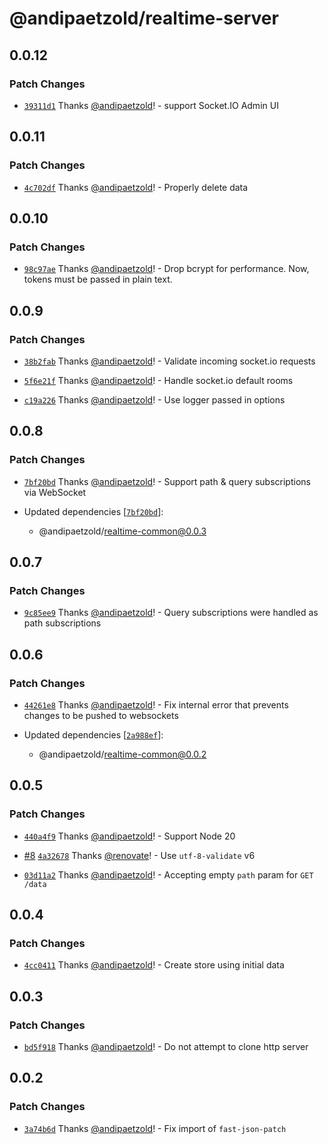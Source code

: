 # @andipaetzold/realtime-server

## 0.0.12

### Patch Changes

- [`39311d1`](https://github.com/andipaetzold/realtime/commit/39311d146c41108578e28699cd0df83464828de9) Thanks [@andipaetzold](https://github.com/andipaetzold)! - support Socket.IO Admin UI

## 0.0.11

### Patch Changes

- [`4c702df`](https://github.com/andipaetzold/realtime/commit/4c702dfaa61ad73c25065cf06e8961e3bbd76932) Thanks [@andipaetzold](https://github.com/andipaetzold)! - Properly delete data

## 0.0.10

### Patch Changes

- [`98c97ae`](https://github.com/andipaetzold/realtime/commit/98c97ae9a38840c561d45ecb498ccf19f1d1d914) Thanks [@andipaetzold](https://github.com/andipaetzold)! - Drop bcrypt for performance. Now, tokens must be passed in plain text.

## 0.0.9

### Patch Changes

- [`38b2fab`](https://github.com/andipaetzold/realtime/commit/38b2fab09ff4035640ea9fa3e0cf3017a1cbd5b5) Thanks [@andipaetzold](https://github.com/andipaetzold)! - Validate incoming socket.io requests

- [`5f6e21f`](https://github.com/andipaetzold/realtime/commit/5f6e21f8ea5c13fd9ccac3fa89acea8968ce9d2d) Thanks [@andipaetzold](https://github.com/andipaetzold)! - Handle socket.io default rooms

- [`c19a226`](https://github.com/andipaetzold/realtime/commit/c19a22618aaecee0f36372a9cfcdb3471e17aaea) Thanks [@andipaetzold](https://github.com/andipaetzold)! - Use logger passed in options

## 0.0.8

### Patch Changes

- [`7bf20bd`](https://github.com/andipaetzold/realtime/commit/7bf20bdadfbb541e27a27014382b9403a34e351e) Thanks [@andipaetzold](https://github.com/andipaetzold)! - Support path & query subscriptions via WebSocket

- Updated dependencies [[`7bf20bd`](https://github.com/andipaetzold/realtime/commit/7bf20bdadfbb541e27a27014382b9403a34e351e)]:
  - @andipaetzold/realtime-common@0.0.3

## 0.0.7

### Patch Changes

- [`9c85ee9`](https://github.com/andipaetzold/realtime/commit/9c85ee956b0b1eb86a7381101ae75c9ed2b705f7) Thanks [@andipaetzold](https://github.com/andipaetzold)! - Query subscriptions were handled as path subscriptions

## 0.0.6

### Patch Changes

- [`44261e8`](https://github.com/andipaetzold/realtime/commit/44261e83bac595c5f4b50a7beaaf3f8eedacc823) Thanks [@andipaetzold](https://github.com/andipaetzold)! - Fix internal error that prevents changes to be pushed to websockets

- Updated dependencies [[`2a988ef`](https://github.com/andipaetzold/realtime/commit/2a988ef1968586eee63195ed82f90a419902a06d)]:
  - @andipaetzold/realtime-common@0.0.2

## 0.0.5

### Patch Changes

- [`440a4f9`](https://github.com/andipaetzold/realtime/commit/440a4f9cd7c9eaeacd33844ae651efa4d3d95186) Thanks [@andipaetzold](https://github.com/andipaetzold)! - Support Node 20

- [#8](https://github.com/andipaetzold/realtime/pull/8) [`4a32678`](https://github.com/andipaetzold/realtime/commit/4a32678fd17e1913dffa87595a2b3e00ae1d79be) Thanks [@renovate](https://github.com/apps/renovate)! - Use `utf-8-validate` v6

- [`03d11a2`](https://github.com/andipaetzold/realtime/commit/03d11a2ffe13d88c39ab7efe7ef8db1224fdfbf6) Thanks [@andipaetzold](https://github.com/andipaetzold)! - Accepting empty `path` param for `GET /data`

## 0.0.4

### Patch Changes

- [`4cc0411`](https://github.com/andipaetzold/realtime/commit/4cc04118d93a040719a715be4ef91f650cedc22d) Thanks [@andipaetzold](https://github.com/andipaetzold)! - Create store using initial data

## 0.0.3

### Patch Changes

- [`bd5f918`](https://github.com/andipaetzold/realtime/commit/bd5f9180034ba774a86c6bb46c52dea11badf2be) Thanks [@andipaetzold](https://github.com/andipaetzold)! - Do not attempt to clone http server

## 0.0.2

### Patch Changes

- [`3a74b6d`](https://github.com/andipaetzold/realtime/commit/3a74b6ddd515057c71f327386188b4fb8a079a94) Thanks [@andipaetzold](https://github.com/andipaetzold)! - Fix import of `fast-json-patch`
